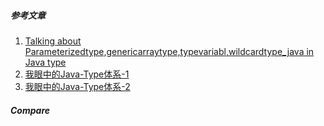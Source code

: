 ##### 参考文章
1. [Talking about Parameterizedtype,genericarraytype,typevariabl,wildcardtype_java in Java type](https://topic.alibabacloud.com/a/talking-about-parameterizedtypegenericarraytypetypevariablwildcardtype_java-in-java-type_1_27_20160378.html)
2. [我眼中的Java-Type体系-1](https://cloud.tencent.com/developer/article/1121266)
2. [我眼中的Java-Type体系-2](https://cloud.tencent.com/developer/article/1121268)

##### Compare